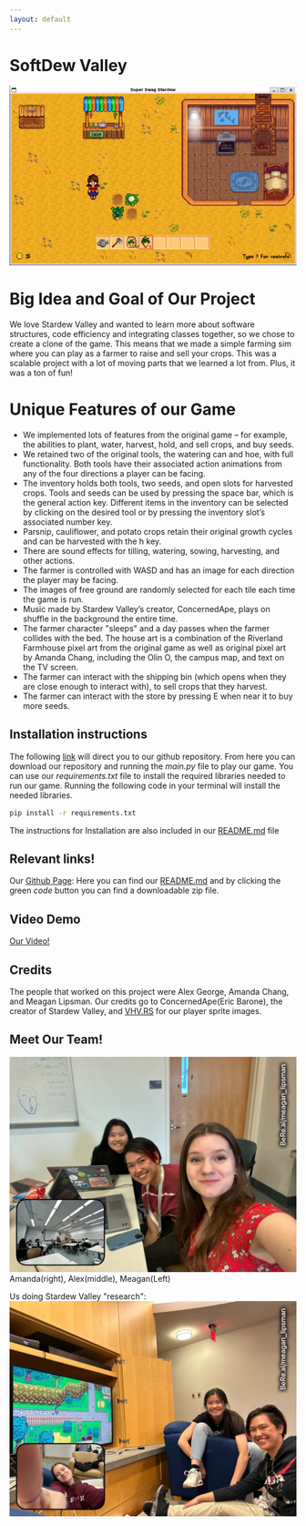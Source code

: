 ```yaml
---
layout: default
---
```

# SoftDew Valley

![Image of our game](Softdew_valley_game_photo.PNG)

# Big Idea and Goal of Our Project 

We love Stardew Valley and wanted to learn more about software structures, code efficiency and integrating classes together, so we chose to create a clone of the game. This means that we made a simple farming sim where you can play as a farmer to raise and sell your crops. This was a scalable project with a lot of moving parts that we learned a lot from. Plus, it was a ton of fun!

# Unique Features of our Game 
- We implemented lots of features from the original game – for example, the abilities to plant, water, harvest, hold, and sell crops, and buy seeds. 
- We retained two of the original tools, the watering can and hoe, with full functionality. Both tools have their associated action animations from any of the four directions a player can be facing.
- The inventory holds both tools, two seeds, and open slots for harvested crops. Tools and seeds can be used by pressing the space bar, which is the general action key. Different items in the inventory can be selected by clicking on the desired tool or by pressing the inventory slot’s associated number key.
- Parsnip, cauliflower, and potato crops retain their original growth cycles and can be harvested with the h key.
- There are sound effects for tilling, watering, sowing, harvesting, and other actions.
- The farmer is controlled with WASD and has an image for each direction the player may be facing. 
- The images of free ground are randomly selected for each tile each time the game is run. 
- Music made by Stardew Valley’s creator, ConcernedApe, plays on shuffle in the background the entire time. 
- The farmer character "sleeps" and a day passes when the farmer collides with the bed. The house art is a combination of the Riverland Farmhouse pixel art from the original game as well as original pixel art by Amanda Chang, including the Olin O, the campus map, and text on the TV screen.
- The farmer can interact with the shipping bin (which opens when they are close enough to interact with), to sell crops that they harvest.
- The farmer can interact with the store by pressing E when near it to buy more seeds.

## Installation instructions
The following [link](https://github.com/olincollege/Softdew-Valley) will direct you to our github repository. From here you can download our repository and running the *main.py* file to play our game. You can use our *requirements.txt* file to install the required libraries needed to run our game. Running the following code in your terminal will install the needed libraries. 

```bash
pip install -r requirements.txt 
```

The instructions for Installation are also included in our [README.md](https://github.com/olincollege/Softdew-Valley/blob/main/README.md) file 

## Relevant links!
Our [Github Page](https://github.com/olincollege/Softdew-Valley): Here you can find our [README.md](https://github.com/olincollege/) and by clicking the green *code* button you can find a downloadable zip file.


## Video Demo 

[Our Video!](https://youtu.be/dXMlk7HN2CU)


## Credits 
The people that worked on this project were Alex George, Amanda Chang, and 
Meagan Lipsman. Our credits go to ConcernedApe(Eric Barone), the creator of Stardew Valley, and [VHV.RS](https://www.vhv.rs/viewpic/hoJTmbJ_stardew-valley-player-sprite-png-download-stardew-valley/) for our player sprite images.

## Meet Our Team!
![Team Photo](Team_Photo.JPG)
Amanda(right), Alex(middle), Meagan(Left)

Us doing Stardew Valley "research": 
![Research](Research.JPG)

